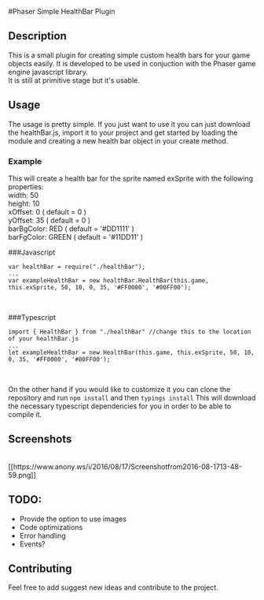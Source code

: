 #Phaser Simple HealthBar Plugin

## Description
This is a small plugin for creating simple custom health bars for your game objects easily. It is developed to be used in conjuction with the
Phaser game engine javascript library. <br />
It is still at primitive stage but it's usable.

## Usage
The usage is pretty simple. If you just want to use it you can just download the healthBar.js, import it to your project and get started 
by loading the module and creating a new health bar object in your create method.<br /> 
### Example
This will create a health bar for the sprite named exSprite with the following properties: <br />
width: 50 <br />
height: 10 <br />
xOffset: 0 ( default = 0 )<br />
yOffset: 35 ( default = 0 )<br />
barBgColor: RED ( default = '#DD1111' )<br />
barFgColor: GREEN ( default = '#11DD11' )<br />

###Javascript
```
var healthBar = require("./healthBar");
...
var exampleHealthBar = new healthBar.HealthBar(this.game, this.exSprite, 50, 10, 0, 35, '#FF0000', '#00FF00');
```
<br />

###Typescript
```
import { HealthBar } from "./healthBar" //change this to the location of your healthBar.js
...
let exampleHealthBar = new HealthBar(this.game, this.exSprite, 50, 10, 0, 35, '#FF0000', '#00FF00');
```
<br />

On the other hand if you would like to customize it you can clone the repository and run 
`npm install`
and then 
`typings install`
This will download the necessary typescript dependencies for you in order to be able to compile it. 

## Screenshots
<br />
[[https://www.anony.ws/i/2016/08/17/Screenshotfrom2016-08-1713-48-59.png]]

## TODO:
+ Provide the option to use images<br />
+ Code optimizations<br />
+ Error handling<br />
+ Events?<br />

## Contributing
Feel free to add suggest new ideas and contribute to the project.